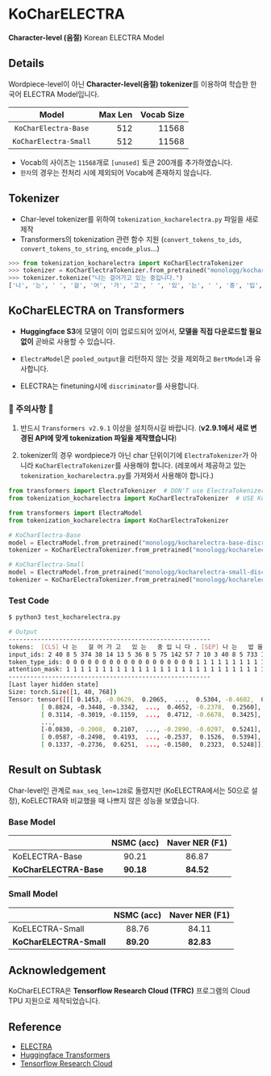 # KoCharELECTRA

**Character-level (음절)** Korean ELECTRA Model

## Details

Wordpiece-level이 아닌 **Character-level(음절) tokenizer**를 이용하여 학습한 한국어 ELECTRA Model입니다.

|       **Model**       | Max Len | Vocab Size |
| :-------------------: | ------: | ---------: |
| `KoCharElectra-Base`  |     512 |      11568 |
| `KoCharElectra-Small` |     512 |      11568 |

- Vocab의 사이즈는 `11568`개로 `[unused]` 토큰 200개를 추가하였습니다.
- `한자`의 경우는 전처리 시에 제외되어 Vocab에 존재하지 않습니다.

## Tokenizer

- Char-level tokenizer를 위하여 `tokenization_kocharelectra.py` 파일을 새로 제작
- Transformers의 tokenization 관련 함수 지원 (`convert_tokens_to_ids`, `convert_tokens_to_string`, `encode_plus`...)

```python
>>> from tokenization_kocharelectra import KoCharElectraTokenizer
>>> tokenizer = KoCharElectraTokenizer.from_pretrained("monologg/kocharelectra-base-discriminator")
>>> tokenizer.tokenize("나는 걸어가고 있는 중입니다.")
['나', '는', ' ', '걸', '어', '가', '고', ' ', '있', '는', ' ', '중', '입', '니', '다', '.']
```

## KoCharELECTRA on Transformers

- **Huggingface S3**에 모델이 이미 업로드되어 있어서, **모델을 직접 다운로드할 필요 없이** 곧바로 사용할 수 있습니다.

- `ElectraModel`은 `pooled_output`을 리턴하지 않는 것을 제외하고 `BertModel`과 유사합니다.

- ELECTRA는 finetuning시에 `discriminator`를 사용합니다.

### 🚨 주의사항 🚨

1. 반드시 `Transformers v2.9.1` 이상을 설치하시길 바랍니다. (**v2.9.1에서 새로 변경된 API에 맞게 tokenization 파일을 제작했습니다**)

2. tokenizer의 경우 wordpiece가 아닌 char 단위이기에 `ElectraTokenizer`가 아니라 `KoCharElectraTokenizer`를 사용해야 합니다. (레포에서 제공하고 있는 `tokenization_kocharelectra.py`를 가져와서 사용해야 합니다.)

```python
from transformers import ElectraTokenizer  # DON'T use ElectraTokenizer
from tokenization_kocharelectra import KoCharElectraTokenizer  # USE KoCharElectraTokenizer
```

```python
from transformers import ElectraModel
from tokenization_kocharelectra import KoCharElectraTokenizer

# KoCharElectra-Base
model = ElectraModel.from_pretrained("monologg/kocharelectra-base-discriminator")
tokenizer = KoCharElectraTokenizer.from_pretrained("monologg/kocharelectra-base-discriminator")

# KoCharElectra-Small
model = ElectraModel.from_pretrained("monologg/kocharelectra-small-discriminator")
tokenizer = KoCharElectraTokenizer.from_pretrained("monologg/kocharelectra-small-discriminator")
```

### Test Code

```bash
$ python3 test_kocharelectra.py

# Output
--------------------------------------------------------
tokens:  [CLS] 나 는   걸 어 가 고   있 는   중 입 니 다 . [SEP] 나 는   밥 을   먹 고   있 는   중 입 니 다 . [SEP]
input_ids: 2 40 8 5 374 38 14 13 5 36 8 5 75 142 57 7 10 3 40 8 5 733 11 5 445 13 5 36 8 5 75 142 57 7 10 3 0 0 0 0
token_type_ids: 0 0 0 0 0 0 0 0 0 0 0 0 0 0 0 0 0 0 1 1 1 1 1 1 1 1 1 1 1 1 1 1 1 1 1 1 0 0 0 0
attention_mask: 1 1 1 1 1 1 1 1 1 1 1 1 1 1 1 1 1 1 1 1 1 1 1 1 1 1 1 1 1 1 1 1 1 1 1 1 0 0 0 0
--------------------------------------------------------
[Last layer hidden state]
Size: torch.Size([1, 40, 768])
Tensor: tensor([[[ 0.1453, -0.0629,  0.2065,  ...,  0.5304, -0.4602,  0.6803],
         [ 0.8824, -0.3448, -0.3342,  ...,  0.4652, -0.2378,  0.2560],
         [ 0.3114, -0.3019, -0.1159,  ...,  0.4712, -0.6678,  0.3425],
         ...,
         [-0.0830, -0.2008,  0.2107,  ..., -0.2890, -0.0297,  0.5241],
         [ 0.0587, -0.2498,  0.4193,  ..., -0.2537,  0.1526,  0.5394],
         [ 0.1337, -0.2736,  0.6251,  ..., -0.1580,  0.2323,  0.5248]]])
```

## Result on Subtask

Char-level인 관계로 `max_seq_len=128`로 돌렸지만 (KoELECTRA에서는 50으로 설정), KoELECTRA와 비교했을 때 나쁘지 않은 성능을 보였습니다.

### Base Model

|                        | NSMC (acc) | Naver NER (F1) |
| ---------------------- | :--------: | :------------: |
| KoELECTRA-Base         |   90.21    |     86.87      |
| **KoCharELECTRA-Base** | **90.18**  |   **84.52**    |

### Small Model

|                         | NSMC (acc) | Naver NER (F1) |
| ----------------------- | :--------: | :------------: |
| KoELECTRA-Small         |   88.76    |     84.11      |
| **KoCharELECTRA-Small** | **89.20**  |   **82.83**    |

## Acknowledgement

KoCharELECTRA은 **Tensorflow Research Cloud (TFRC)** 프로그램의 Cloud TPU 지원으로 제작되었습니다.

## Reference

- [ELECTRA](https://github.com/google-research/electra)
- [Huggingface Transformers](https://github.com/huggingface/transformers)
- [Tensorflow Research Cloud](https://www.tensorflow.org/tfrc?hl=ko)

